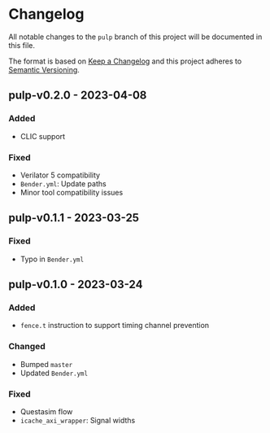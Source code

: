 # Changelog
All notable changes to the `pulp` branch of this project will be documented in this file.

The format is based on [Keep a Changelog](http://keepachangelog.com/en/1.0.0/)
and this project adheres to [Semantic Versioning](http://semver.org/spec/v2.0.0.html).

## pulp-v0.2.0 - 2023-04-08

### Added
- CLIC support

### Fixed
- Verilator 5 compatibility
- `Bender.yml`: Update paths
- Minor tool compatibility issues

## pulp-v0.1.1 - 2023-03-25
### Fixed
- Typo in `Bender.yml`

## pulp-v0.1.0 - 2023-03-24
### Added
- `fence.t` instruction to support timing channel prevention

### Changed
- Bumped `master`
- Updated `Bender.yml`

### Fixed
- Questasim flow
- `icache_axi_wrapper`: Signal widths
